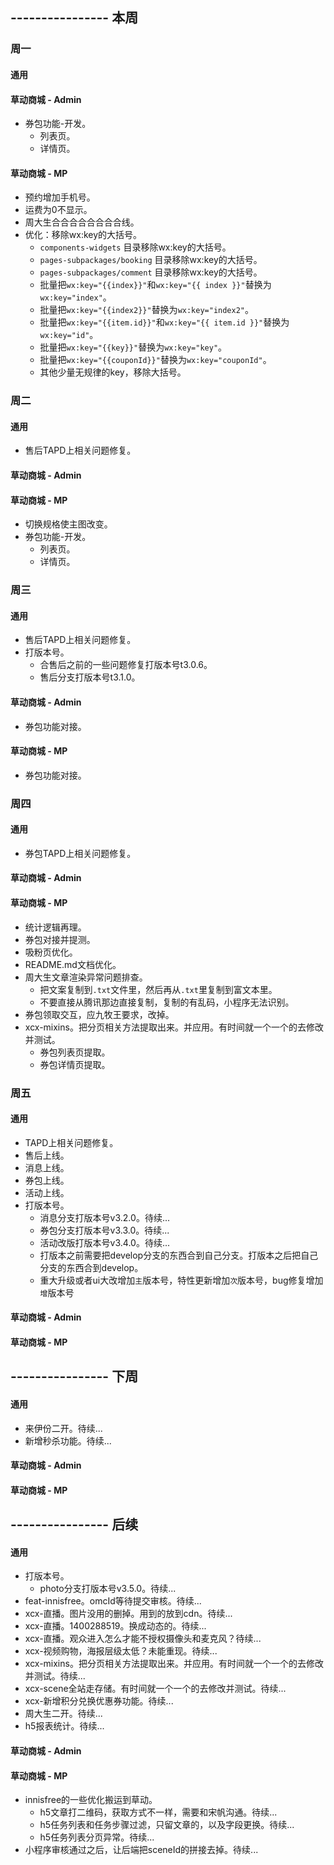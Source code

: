 ## ---------------- 本周

### 周一
#### 通用
#### 草动商城 - Admin
* 券包功能-开发。
  - 列表页。
  - 详情页。
#### 草动商城 - MP
* 预约增加手机号。
* 运费为0不显示。
* 周大生合合合合合合合合线。
* 优化：移除wx:key的大括号。
  - `components-widgets` 目录移除wx:key的大括号。
  - `pages-subpackages/booking` 目录移除wx:key的大括号。
  - `pages-subpackages/comment` 目录移除wx:key的大括号。
  - 批量把`wx:key="{{index}}"`和`wx:key="{{ index }}"`替换为`wx:key="index"`。
  - 批量把`wx:key="{{index2}}"`替换为`wx:key="index2"`。
  - 批量把`wx:key="{{item.id}}"`和`wx:key="{{ item.id }}"`替换为`wx:key="id"`。
  - 批量把`wx:key="{{key}}"`替换为`wx:key="key"`。
  - 批量把`wx:key="{{couponId}}"`替换为`wx:key="couponId"`。
  - 其他少量无规律的key，移除大括号。

### 周二
#### 通用
* 售后TAPD上相关问题修复。
#### 草动商城 - Admin
#### 草动商城 - MP
* 切换规格使主图改变。
* 券包功能-开发。
  - 列表页。
  - 详情页。

### 周三
#### 通用
* 售后TAPD上相关问题修复。
* 打版本号。
  - 合售后之前的一些问题修复打版本号t3.0.6。
  - 售后分支打版本号t3.1.0。
#### 草动商城 - Admin
* 券包功能对接。
#### 草动商城 - MP
* 券包功能对接。

### 周四
#### 通用
* 券包TAPD上相关问题修复。
#### 草动商城 - Admin
#### 草动商城 - MP
* 统计逻辑再理。
* 券包对接并提测。
* 吸粉页优化。
* README.md文档优化。
* 周大生文章渲染异常问题排查。
  - 把文案复制到`.txt`文件里，然后再从`.txt`里复制到富文本里。
  - 不要直接从腾讯那边直接复制，复制的有乱码，小程序无法识别。
* 券包领取交互，应九牧王要求，改掉。
* xcx-mixins。把分页相关方法提取出来。并应用。有时间就一个一个的去修改并测试。
  - 券包列表页提取。
  - 券包详情页提取。

### 周五
#### 通用
* TAPD上相关问题修复。
* 售后上线。
* 消息上线。
* 券包上线。
* 活动上线。
* 打版本号。
  - 消息分支打版本号v3.2.0。待续...
  - 券包分支打版本号v3.3.0。待续...
  - 活动改版打版本号v3.4.0。待续...
  - 打版本之前需要把develop分支的东西合到自己分支。打版本之后把自己分支的东西合到develop。
  - 重大升级或者ui大改增加`主`版本号，特性更新增加`次`版本号，bug修复增加`增`版本号
#### 草动商城 - Admin
#### 草动商城 - MP

## ---------------- 下周
#### 通用
* 来伊份二开。待续...
* 新增秒杀功能。待续...
#### 草动商城 - Admin
#### 草动商城 - MP

## ---------------- 后续
#### 通用
* 打版本号。
  - photo分支打版本号v3.5.0。待续...
* feat-innisfree。omcId等待提交审核。待续...
* xcx-直播。图片没用的删掉。用到的放到cdn。待续...
* xcx-直播。1400288519。换成动态的。待续...
* xcx-直播。观众进入怎么才能不授权摄像头和麦克风？待续...
* xcx-视频购物，海报层级太低？未能重现。待续...
* xcx-mixins。把分页相关方法提取出来。并应用。有时间就一个一个的去修改并测试。待续...
* xcx-scene全站走存储。有时间就一个一个的去修改并测试。待续...
* xcx-新增积分兑换优惠券功能。待续...
* 周大生二开。待续...
* h5报表统计。待续...
#### 草动商城 - Admin
#### 草动商城 - MP
* innisfree的一些优化搬运到草动。
  - h5文章打二维码，获取方式不一样，需要和宋帆沟通。待续...
  - h5任务列表和任务步骤过滤，只留文章的，以及字段更换。待续...
  - h5任务列表分页异常。待续...
* 小程序审核通过之后，让后端把sceneId的拼接去掉。待续...
